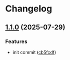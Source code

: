 # Changelog

## [1.1.0](https://github.com/hhanh00/testapp/compare/testapp-v1.0.0...testapp-v1.1.0) (2025-07-29)


### Features

* init commit ([cb5fcdf](https://github.com/hhanh00/testapp/commit/cb5fcdf56032e0d2369efd26326abe17e9c424eb))
